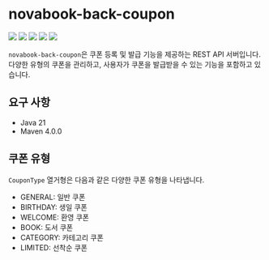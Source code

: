 # novabook-back-coupon
<p>
  <img src="https://img.shields.io/badge/Java-007396?style=flat-square&logo=Java&logoColor=white"/>
  <img src="https://img.shields.io/badge/Spring%20Boot-6DB33F?style=flat-square&logo=Spring%20Boot&logoColor=white"/>
  <img src="https://img.shields.io/badge/Spring%20Data%20JPA-6DB33F?style=flat-square&logo=Spring&logoColor=white"/>
  <img src="https://img.shields.io/badge/H2-007396?style=flat-square&logo=H2&logoColor=white"/>
  <img src="https://img.shields.io/badge/REST-000000?style=flat-square&logo=REST&logoColor=white"/>
</p>

`novabook-back-coupon`은 쿠폰 등록 및 발급 기능을 제공하는 REST API 서버입니다. 다양한 유형의 쿠폰을 관리하고, 사용자가 쿠폰을 발급받을 수 있는 기능을 포함하고 있습니다.


## 요구 사항
- Java 21
- Maven 4.0.0


## 쿠폰 유형
`CouponType` 열거형은 다음과 같은 다양한 쿠폰 유형을 나타냅니다.

- GENERAL: 일반 쿠폰
- BIRTHDAY: 생일 쿠폰
- WELCOME: 환영 쿠폰
- BOOK: 도서 쿠폰
- CATEGORY: 카테고리 쿠폰
- LIMITED: 선착순 쿠폰

